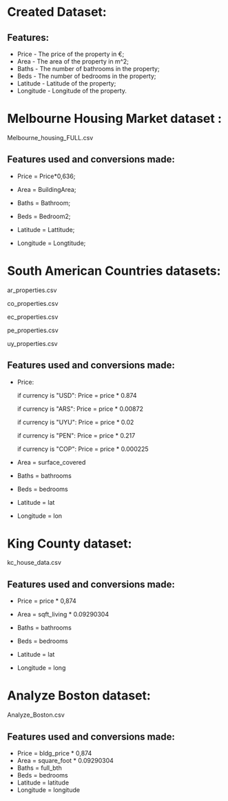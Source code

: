 # Created Dataset:

## Features:

- Price - The price of the property in €;
- Area - The area of the property in m^2;
- Baths - The number of bathrooms in the property;
- Beds - The number of bedrooms in the property;
- Latitude - Latitude of the property;
- Longitude - Longitude of the property.

# Melbourne Housing Market dataset : 

Melbourne_housing_FULL.csv

## Features used and conversions made:

- Price = Price*0,636;

- Area = BuildingArea;

- Baths = Bathroom;

- Beds = Bedroom2;

- Latitude = Lattitude;

- Longitude = Longtitude;

# South American Countries datasets:

ar_properties.csv

co_properties.csv

ec_properties.csv

pe_properties.csv

uy_properties.csv

## Features used and conversions made:

- Price:

  if currency is "USD":	Price = price * 0.874

  if currency is "ARS":	Price = price * 0.00872

  if currency is "UYU":	Price = price * 0.02

  if currency is "PEN":	Price = price * 0.217

  if currency is "COP":	Price = price * 0.000225

- Area = surface_covered

- Baths = bathrooms

- Beds = bedrooms

- Latitude = lat

- Longitude = lon

# King County dataset:

kc_house_data.csv

## Features used and conversions made:

- Price = price * 0,874

- Area = sqft_living * 0.09290304
- Baths = bathrooms
- Beds = bedrooms
- Latitude = lat
- Longitude = long

# Analyze Boston dataset:

Analyze_Boston.csv

## Features used and conversions made:

- Price = bldg_price * 0,874
- Area = square_foot * 0.09290304
- Baths = full_bth
- Beds = bedrooms
- Latitude = latitude
- Longitude = longitude